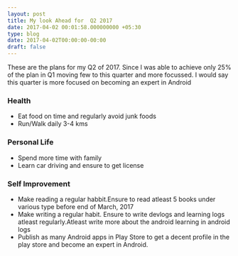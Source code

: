 ```yaml
---
layout: post
title: My look Ahead for  Q2 2017
date: 2017-04-02 00:01:58.000000000 +05:30
type: blog
date: 2017-04-02T00:00:00-00:00
draft: false
---
```


These are the plans for my Q2 of 2017. Since I was able to achieve only 25% of the plan in Q1 moving few to this quarter and more focussed.
I would say this quarter is more focused on becoming an expert in Android

### Health
* Eat food on time and regularly avoid junk foods
* Run/Walk daily 3-4 kms

### Personal Life
* Spend more time with family
* Learn car driving and ensure to get license

### Self Improvement
* Make reading a regular habbit.Ensure to read atleast 5 books under various type before end of March, 2017
* Make writing a regular habit. Ensure to write devlogs and learning logs atleast regularly.Atleast write more about the android learning in android logs
* Publish as many Android apps in Play Store to get a decent profile in the play store and become an expert in Android.







